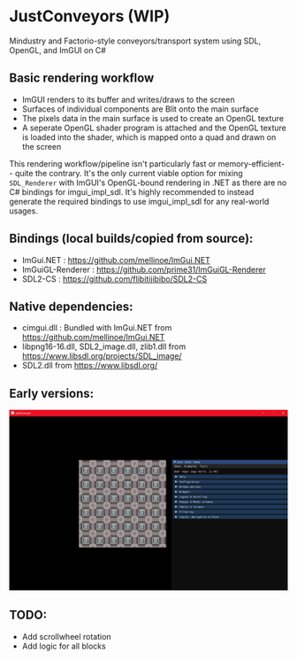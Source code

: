 # JustConveyors (WIP)
Mindustry and Factorio-style conveyors/transport system using SDL, OpenGL, and ImGUI on C#

## Basic rendering workflow
- ImGUI renders to its buffer and writes/draws to the screen
- Surfaces of individual components are Blit onto the main surface
- The pixels data in the main surface is used to create an OpenGL texture
- A seperate OpenGL shader program is attached and the OpenGL texture is loaded into the shader, which is mapped onto a quad and drawn on the screen

This rendering workflow/pipeline isn't particularly fast or memory-efficient-- quite the contrary. It's the only current viable option for mixing `SDL_Renderer` with ImGUI's OpenGL-bound rendering in .NET as there are no C# bindings for imgui_impl_sdl. 
It's highly recommended to instead generate the required bindings to use imgui_impl_sdl for any real-world usages.

## Bindings (local builds/copied from source):
- ImGui.NET : https://github.com/mellinoe/ImGui.NET
- ImGuiGL-Renderer : https://github.com/prime31/ImGuiGL-Renderer
- SDL2-CS : https://github.com/flibitijibibo/SDL2-CS

## Native dependencies:
- cimgui.dll : Bundled with ImGui.NET from https://github.com/mellinoe/ImGui.NET
- libpng16-16.dll, SDL2_image.dll, zlib1.dll from https://www.libsdl.org/projects/SDL_image/
- SDL2.dll from https://www.libsdl.org/

## Early versions:
![Testing screenshot](https://raw.githubusercontent.com/rossiyareich/JustConveyors/master/.github/images/screenshot0.png "Early render test")

## TODO:
- Add scrollwheel rotation
- Add logic for all blocks
